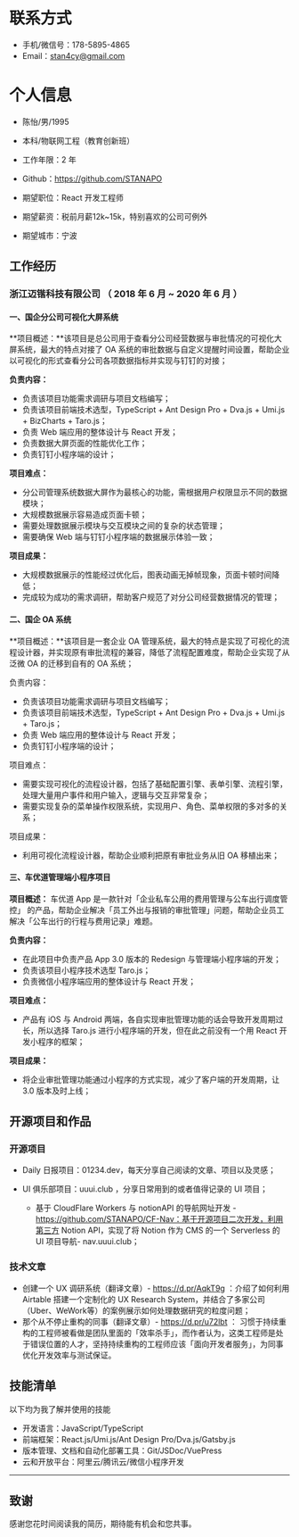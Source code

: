 # 联系方式

- 手机/微信号：178-5895-4865 
- Email：stan4cy@gmail.com 

# 个人信息

 - 陈怡/男/1995 
 - 本科/物联网工程（教育创新班）
 - 工作年限：2 年
 - Github：https://github.com/STANAPO

 - 期望职位：React 开发工程师
 - 期望薪资：税前月薪12k~15k，特别喜欢的公司可例外
 - 期望城市：宁波



## 工作经历

### 浙江迈锴科技有限公司 （ 2018 年 6 月 ~ 2020 年 6 月 ）

#### 一、国企分公司可视化大屏系统

**项目概述：**该项目是总公司用于查看分公司经营数据与审批情况的可视化大屏系统，最大的特点对接了 OA 系统的审批数据与自定义提醒时间设置，帮助企业以可视化的形式查看分公司各项数据指标并实现与钉钉的对接；

**负责内容：**

- 负责该项目功能需求调研与项目文档编写；
- 负责该项目前端技术选型，TypeScript + Ant Design Pro + Dva.js + Umi.js + BizCharts + Taro.js；
- 负责 Web 端应用的整体设计与 React 开发；
- 负责数据大屏页面的性能优化工作；
- 负责钉钉小程序端的设计；

**项目难点：**

- 分公司管理系统数据大屏作为最核心的功能，需根据用户权限显示不同的数据模块；
- 大规模数据展示容易造成页面卡顿；
- 需要处理数据展示模块与交互模块之间的复杂的状态管理；
- 需要确保 Web 端与钉钉小程序端的数据展示体验一致；

**项目成果：**

- 大规模数据展示的性能经过优化后，图表动画无掉帧现象，页面卡顿时间降低；
- 完成较为成功的需求调研，帮助客户规范了对分公司经营数据情况的管理；

#### 二、国企 OA 系统

**项目概述：**该项目是一套企业 OA 管理系统，最大的特点是实现了可视化的流程设计器，并实现原有审批流程的兼容，降低了流程配置难度，帮助企业实现了从泛微 OA 的迁移到自有的 OA 系统；

负责内容：

- 负责该项目功能需求调研与项目文档编写；
- 负责该项目前端技术选型，TypeScript + Ant Design Pro + Dva.js + Umi.js + Taro.js；
- 负责 Web 端应用的整体设计与 React 开发；
- 负责钉钉小程序端的设计；

项目难点：

- 需要实现可视化的流程设计器，包括了基础配置引擎、表单引擎、流程引擎，处理大量用户事件和用户输入，逻辑与交互非常复杂；
- 需要实现复杂的菜单操作权限系统，实现用户、角色、菜单权限的多对多的关系；

项目成果：

- 利用可视化流程设计器，帮助企业顺利把原有审批业务从旧 OA 移植出来；

#### 三、车优道管理端小程序项目

**项目概述：** 车优道 App 是一款针对「企业私车公用的费用管理与公车出行调度管控」 的产品，帮助企业解决「员工外出与报销的审批管理」问题，帮助企业员工解决「公车出行的行程与费用记录」难题。

**负责内容：**

- 在此项目中负责产品 App 3.0 版本的 Redesign 与管理端小程序端的开发；
- 负责该项目小程序技术选型 Taro.js；
- 负责微信小程序端应用的整体设计与 React 开发；

**项目难点：**

- 产品有 iOS 与 Android 两端，各自实现审批管理功能的话会导致开发周期过长，所以选择 Taro.js 进行小程序端的开发，但在此之前没有一个用 React 开发小程序的框架；

**项目成果：**

- 将企业审批管理功能通过小程序的方式实现，减少了客户端的开发周期，让 3.0 版本及时上线；



## 开源项目和作品

### 开源项目

- Daily 日报项目：01234.dev，每天分享自己阅读的文章、项目以及灵感；
- UI 俱乐部项目：uuui.club ，分享日常用到的或者值得记录的 UI 项目；

  - 基于 CloudFlare Workers 与 notionAPI 的导航网址开发 - https://github.com/STANAPO/CF-Nav：基于开源项目二次开发，利用第三方 Notion API，实现了将 Notion 作为 CMS 的一个 Serverless 的 UI 项目导航-  nav.uuui.club；

### 技术文章

- 创建一个 UX 调研系统（翻译文章）- https://d.pr/AqkT9g ：介绍了如何利用 Airtable 搭建一个定制化的 UX Research System，并结合了多家公司（Uber、WeWork等）的案例展示如何处理数据研究的粒度问题；
- 那个从不停止重构的同事（翻译文章）- https://d.pr/u72lbt ： 习惯于持续重构的工程师被看做是团队里面的「效率杀手」，而作者认为，这类工程师是处于错误位置的人才，坚持持续重构的工程师应该「面向开发者服务」，为同事优化开发效率与测试保证。



## 技能清单

以下均为我了解并使用的技能

- 开发语言：JavaScript/TypeScript
- 前端框架：React.js/Umi.js/Ant Design Pro/Dva.js/Gatsby.js
- 版本管理、文档和自动化部署工具：Git/JSDoc/VuePress
- 云和开放平台：阿里云/腾讯云/微信小程序开发
      

---



## 致谢

感谢您花时间阅读我的简历，期待能有机会和您共事。
      